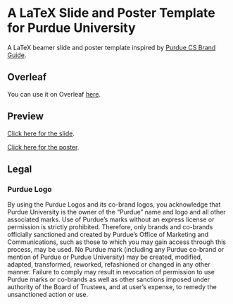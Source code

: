 # A LaTeX Slide and Poster Template for Purdue University

A LaTeX beamer slide and poster template inspired by [Purdue CS Brand Guide](https://www.cs.purdue.edu/media/brand_guide.html).

## Overleaf

You can use it on Overleaf [here](https://www.overleaf.com/latex/templates/a-purdue-latex-slide-template/zxfwvccrcmks).

## Preview

[Click here for the slide](https://github.com/zhtluo/purdue-slide-template/releases/download/v1.2/slide.pdf).

[Click here for the poster](https://github.com/zhtluo/purdue-slide-template/releases/download/v1.2/poster.pdf).

## Legal

### Purdue Logo

By using the Purdue Logos and its co-brand logos, you acknowledge that Purdue University is the owner of the “Purdue” name and logo and all other associated marks. Use of Purdue’s marks without an express license or permission is strictly prohibited. Therefore, only brands and co-brands officially sanctioned and created by Purdue’s Office of Marketing and Communications, such as those to which you may gain access through this process, may be used. No Purdue mark (including any Purdue co-brand or mention of Purdue or Purdue University) may be created, modified, adapted, transformed, reworked, refashioned or changed in any other manner. Failure to comply may result in revocation of permission to use Purdue marks or co-brands as well as other sanctions imposed under authority of the Board of Trustees, and at user’s expense, to remedy the unsanctioned action or use.